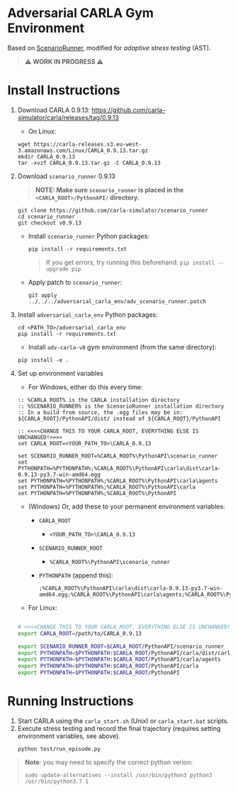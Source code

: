 Adversarial CARLA Gym Environment
========================
Based on [ScenarioRunner](https://github.com/carla-simulator/scenario_runner), modified for _adaptive stress testing_ (AST).

> **⚠ WORK IN PROGRESS ⚠**

Install Instructions
========================
1. Download CARLA 0.9.13: https://github.com/carla-simulator/carla/releases/tag/0.9.13
    - On Linux:
    ```
    wget https://carla-releases.s3.eu-west-3.amazonaws.com/Linux/CARLA_0.9.13.tar.gz
    mkdir CARLA_0.9.13
    tar -xvzf CARLA_0.9.13.tar.gz -C CARLA_0.9.13
    ```     

1. Download `scenario_runner` 0.9.13
    > **NOTE: Make sure `scenario_runner` is placed in the `<CARLA_ROOT>/PythonAPI/` directory.**
    ```
    git clone https://github.com/carla-simulator/scenario_runner
    cd scenario_runner
    git checkout v0.9.13
    ```

    - Install `scenario_runner` Python packages:
        ```
        pip install -r requirements.txt
        ```
        > If you get errors, try running this beforehand: `pip install --upgrade pip`
    - Apply patch to `scenario_runner`:
        ```
        git apply ../../../adversarial_carla_env/adv_scenario_runner.patch
        ```

1. Install `adversarial_carla_env` Python packages:
    ```
    cd <PATH_TO>/adversarial_carla_env
    pip install -r requirements.txt
     ```

     - Install `adv-carla-v0` gym environment (from the same directory):
    ```
    pip install -e .
    ```

1. Set up environment variables
    - For Windows, either do this every time:
    ```batch
    :: %CARLA_ROOT% is the CARLA installation directory
    :: %SCENARIO_RUNNER% is the ScenarioRunner installation directory
    :: In a build from source, the .egg files may be in: ${CARLA_ROOT}/PythonAPI/dist/ instead of ${CARLA_ROOT}/PythonAPI

    :: <<<<CHANGE THIS TO YOUR CARLA_ROOT, EVERYTHING ELSE IS UNCHANGED!>>>>
    set CARLA_ROOT=<YOUR_PATH_TO>\CARLA_0.9.13

    set SCENARIO_RUNNER_ROOT=%CARLA_ROOT%\PythonAPI\scenario_runner
    set PYTHONPATH=%PYTHONPATH%;%CARLA_ROOT%\PythonAPI\carla\dist\carla-0.9.13-py3.7-win-amd64.egg
    set PYTHONPATH=%PYTHONPATH%;%CARLA_ROOT%\PythonAPI\carla\agents
    set PYTHONPATH=%PYTHONPATH%;%CARLA_ROOT%\PythonAPI\carla
    set PYTHONPATH=%PYTHONPATH%;%CARLA_ROOT%\PythonAPI

    ```

    - (Windows) Or, add these to your permanent environment variables:
        - `CARLA_ROOT`

            - `<YOUR_PATH_TO>\CARLA_0.9.13`
        - `SCENARIO_RUNNER_ROOT`

            - `%CARLA_ROOT%\PythonAPI\scenario_runner`
        - `PYTHONPATH` (append this):
        
            ```batch
            ;%CARLA_ROOT%\PythonAPI\carla\dist\carla-0.9.13-py3.7-win-amd64.egg;%CARLA_ROOT%\PythonAPI\carla\agents;%CARLA_ROOT%\PythonAPI\carla;%CARLA_ROOT%\PythonAPI
            ```

    - For Linux:
    ```bash

    # <<<<CHANGE THIS TO YOUR CARLA_ROOT, EVERYTHING ELSE IS UNCHANGED!>>>>
    export CARLA_ROOT=/path/to/CARLA_0.9.13

    export SCENARIO_RUNNER_ROOT=$CARLA_ROOT/PythonAPI/scenario_runner
    export PYTHONPATH=$PYTHONPATH:$CARLA_ROOT/PythonAPI/carla/dist/carla-0.9.13-py3.7-linux-x86_64.egg
    export PYTHONPATH=$PYTHONPATH:$CARLA_ROOT/PythonAPI/carla/agents
    export PYTHONPATH=$PYTHONPATH:$CARLA_ROOT/PythonAPI/carla
    export PYTHONPATH=$PYTHONPATH:$CARLA_ROOT/PythonAPI
    ```



Running Instructions
========================
1. Start CARLA using the `carla_start.sh` (Unix) or `carla_start.bat` scripts.
1. Execute stress testing and record the final trajectory (requires setting environment variables, see above).
    ```
    python test/run_episode.py
    ```
> **Note**: you may need to specify the correct python verion:
> ```
> sudo update-alternatives --install /usr/bin/python3 python3 /usr/bin/python3.7 1
> ```
